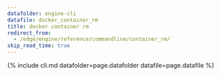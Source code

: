 ```yaml
---
datafolder: engine-cli
datafile: docker_container_rm
title: docker container rm
redirect_from:
  - /edge/engine/reference/commandline/container_rm/
skip_read_time: true
---
```

<!--
Sorry, but the contents of this page are automatically generated from
Docker's source code. If you want to suggest a change to the text that appears
here, you'll need to find the string by searching this repo:

https://github.com/docker/cli
-->

{% include cli.md datafolder=page.datafolder datafile=page.datafile %}
